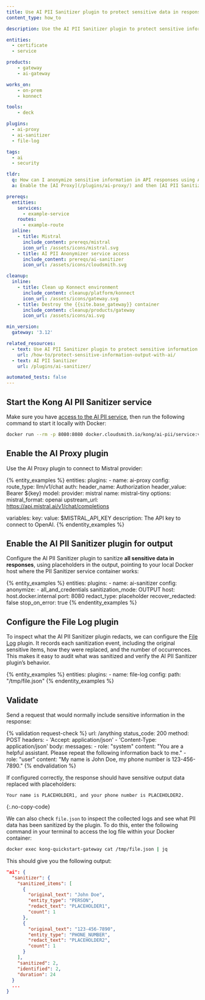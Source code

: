 ```yaml
---
title: Use AI PII Sanitizer plugin to protect sensitive data in responses
content_type: how_to

description: Use the AI PII Sanitizer plugin to protect sensitive information in responses from a Mistral LLM model.

entities:
  - certificate
  - service

products:
    - gateway
    - ai-gateway

works_on:
    - on-prem
    - konnect

tools:
    - deck

plugins:
  - ai-proxy
  - ai-sanitizer
  - file-log

tags:
  - ai
  - security

tldr:
  q: How can I anonymize sensitive information in API responses using AI?
  a: Enable the [AI Proxy](/plugins/ai-proxy/) and then [AI PII Sanitizer](/plugins/ai-sanitizer) plugin in `OUTPUT` mode to automatically redact or replace sensitive data in the responses from your service. Then, use [File Log](/plugins/file-log) plugin to audit what PII data was sanitized.

prereqs:
  entities:
    services:
      - example-service
    routes:
      - example-route
  inline:
    - title: Mistral
      include_content: prereqs/mistral
      icon_url: /assets/icons/mistral.svg
    - title: AI PII Anonymizer service access
      include_content: prereqs/ai-sanitizer
      icon_url: /assets/icons/cloudsmith.svg

cleanup:
  inline:
    - title: Clean up Konnect environment
      include_content: cleanup/platform/konnect
      icon_url: /assets/icons/gateway.svg
    - title: Destroy the {{site.base_gateway}} container
      include_content: cleanup/products/gateway
      icon_url: /assets/icons/ai.svg

min_version:
  gateway: '3.12'

related_resources:
  - text: Use AI PII Sanitizer plugin to protect sensitive information in responses
    url: /how-to/protect-sensitive-information-output-with-ai/
  - text: AI PII Sanitizer
    url: /plugins/ai-sanitizer/

automated_tests: false
---
```

## Start the Kong AI PII Sanitizer service

Make sure you have [access to the  AI PII service](#ai-pii-anonymizer-service-access), then run the following command to start it locally with Docker:

```sh
docker run --rm -p 8080:8080 docker.cloudsmith.io/kong/ai-pii/service:v0.1.2-en
```

## Enable the AI Proxy plugin

Use the AI Proxy plugin to connect to Mistral provider:

{% entity_examples %}
entities:
  plugins:
    - name: ai-proxy
      config:
        route_type: llm/v1/chat
        auth:
          header_name: Authorization
          header_value: Bearer ${key}
        model:
          provider: mistral
          name: mistral-tiny
          options:
            mistral_format: openai
            upstream_url: https://api.mistral.ai/v1/chat/completions

variables:
  key:
    value: $MISTRAL_API_KEY
    description: The API key to connect to OpenAI.
{% endentity_examples %}

## Enable the AI PII Sanitizer plugin for output

Configure the AI PII Sanitizer plugin to sanitize **all sensitive data in responses**, using placeholders in the output, pointing to your local Docker host where the PII Sanitizer service container works:

{% entity_examples %}
entities:
  plugins:
    - name: ai-sanitizer
      config:
        anonymize:
          - all_and_credentials
        sanitization_mode: OUTPUT
        host: host.docker.internal
        port: 8080
        redact_type: placeholder
        recover_redacted: false
        stop_on_error: true
{% endentity_examples %}

## Configure the File Log plugin

To inspect what the AI PII Sanitizer plugin redacts, we can configure the [File Log](/plugins/file-log/) plugin. It records each sanitization event, including the original sensitive items, how they were replaced, and the number of occurrences. This makes it easy to audit what was sanitized and verify the AI PII Sanitizer plugin’s behavior.

{% entity_examples %}
entities:
    plugins:
        - name: file-log
          config:
            path: "/tmp/file.json"
{% endentity_examples %}

## Validate

Send a request that would normally include sensitive information in the response:

{% validation request-check %}
url: /anything
status_code: 200
method: POST
headers:
    - 'Accept: application/json'
    - 'Content-Type: application/json'
body:
    messages:
        - role: "system"
          content: "You are a helpful assistant. Please repeat the following information back to me."
        - role: "user"
          content: "My name is John Doe, my phone number is 123-456-7890."
{% endvalidation %}

If configured correctly, the response should have sensitive output data replaced with placeholders:

```
Your name is PLACEHOLDER1, and your phone number is PLACEHOLDER2.
```
{:.no-copy-code}

We can also check `file.json` to inspect the collected logs and see what PII data has been sanitized by the plugin. To do this, enter the following command in your terminal to access the log file within your Docker container:

```sh
docker exec kong-quickstart-gateway cat /tmp/file.json | jq
```

This should give you the following output:

```json
"ai": {
  "sanitizer": {
    "sanitized_items": [
      {
        "original_text": "John Doe",
        "entity_type": "PERSON",
        "redact_text": "PLACEHOLDER1",
        "count": 1
      },
      {
        "original_text": "123-456-7890",
        "entity_type": "PHONE_NUMBER",
        "redact_text": "PLACEHOLDER2",
        "count": 1
      }
    ],
    "sanitized": 2,
    "identified": 2,
    "duration": 24
  }
  ...
}
```